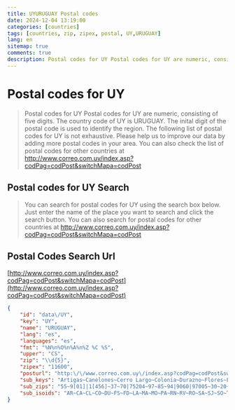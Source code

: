 ```yaml
---
title: UYURUGUAY Postal codes 
date: 2024-12-04 13:19:00
categories: [countries]
tags: [countries, zip, zipex, postal, UY,URUGUAY]
lang: en
sitemap: true
comments: true
description: Postal codes for UY Postal codes for UY are numeric, consisting of five digits. The country code of UY is URUGUAY. The inital digit of the postal code is used to identify the region. The following list of postal codes for UY is not exhaustive. Please help us to improve our data by adding more postal codes in your area. You can also check the list of postal codes for other countries at http://www.correo.com.uy/index.asp?codPag=codPost&switchMapa=codPost
---
```


# Postal codes for UY
> Postal codes for UY Postal codes for UY are numeric, consisting of five digits. The country code of UY is URUGUAY. The inital digit of the postal code is used to identify the region. The following list of postal codes for UY is not exhaustive. Please help us to improve our data by adding more postal codes in your area. You can also check the list of postal codes for other countries at http://www.correo.com.uy/index.asp?codPag=codPost&switchMapa=codPost

## Postal codes for UY Search 
> You can search for postal codes for UY using the search box below. Just enter the name of the place you want to search and click the search button. You can also search for postal codes for other countries at http://www.correo.com.uy/index.asp?codPag=codPost&switchMapa=codPost

## Postal Codes Search Url

[http://www.correo.com.uy/index.asp?codPag=codPost&switchMapa=codPost](http://www.correo.com.uy/index.asp?codPag=codPost&switchMapa=codPost)
```json
{
    "id": "data\/UY",
    "key": "UY",
    "name": "URUGUAY",
    "lang": "es",
    "languages": "es",
    "fmt": "%N%n%O%n%A%n%Z %C %S",
    "upper": "CS",
    "zip": "\\d{5}",
    "zipex": "11600",
    "posturl": "http:\/\/www.correo.com.uy\/index.asp?codPag=codPost&switchMapa=codPost",
    "sub_keys": "Artigas~Canelones~Cerro Largo~Colonia~Durazno~Flores~Florida~Lavalleja~Maldonado~Montevideo~Paysand\u00fa~R\u00edo Negro~Rivera~Rocha~Salto~San Jos\u00e9~Soriano~Tacuaremb\u00f3~Treinta y Tres",
    "sub_zips": "55~9[01]|1[456]~37~70|75204~97~85~94|9060|97005~30~20~1|91600~60~65|60002~40~27~50~80~75|70003~45~33|30203|30204|30302|37007",
    "sub_isoids": "AR~CA~CL~CO~DU~FS~FD~LA~MA~MO~PA~RN~RV~RO~SA~SJ~SO~TA~TT"
}
```
